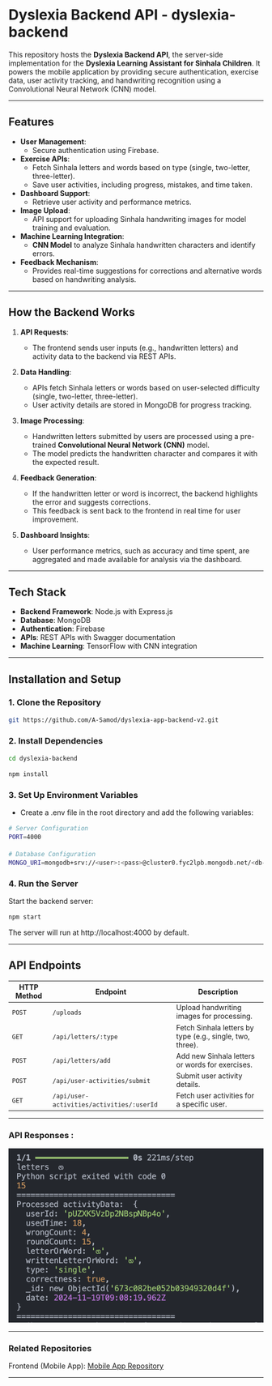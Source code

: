 # Dyslexia Backend API - dyslexia-backend

This repository hosts the **Dyslexia Backend API**, the server-side implementation for the **Dyslexia Learning Assistant for Sinhala Children**. It powers the mobile application by providing secure authentication, exercise data, user activity tracking, and handwriting recognition using a Convolutional Neural Network (CNN) model.

---

## Features

- **User Management**:
  - Secure authentication using Firebase.
- **Exercise APIs**:
  - Fetch Sinhala letters and words based on type (single, two-letter, three-letter).
  - Save user activities, including progress, mistakes, and time taken.
- **Dashboard Support**:
  - Retrieve user activity and performance metrics.
- **Image Upload**:
  - API support for uploading Sinhala handwriting images for model training and evaluation.
- **Machine Learning Integration**:
  - **CNN Model** to analyze Sinhala handwritten characters and identify errors.
- **Feedback Mechanism**:
  - Provides real-time suggestions for corrections and alternative words based on handwriting analysis.

---

## How the Backend Works

1. **API Requests**:
   - The frontend sends user inputs (e.g., handwritten letters) and activity data to the backend via REST APIs.

2. **Data Handling**:
   - APIs fetch Sinhala letters or words based on user-selected difficulty (single, two-letter, three-letter).
   - User activity details are stored in MongoDB for progress tracking.

3. **Image Processing**:
   - Handwritten letters submitted by users are processed using a pre-trained **Convolutional Neural Network (CNN)** model.
   - The model predicts the handwritten character and compares it with the expected result.

4. **Feedback Generation**:
   - If the handwritten letter or word is incorrect, the backend highlights the error and suggests corrections.
   - This feedback is sent back to the frontend in real time for user improvement.

5. **Dashboard Insights**:
   - User performance metrics, such as accuracy and time spent, are aggregated and made available for analysis via the dashboard.

---

## Tech Stack

- **Backend Framework**: Node.js with Express.js  
- **Database**: MongoDB  
- **Authentication**: Firebase  
- **APIs**: REST APIs with Swagger documentation  
- **Machine Learning**: TensorFlow with CNN integration  

---

## Installation and Setup

### 1. Clone the Repository

   ```bash
   git https://github.com/A-Samod/dyslexia-app-backend-v2.git
  ```

### 2. Install Dependencies
```bash
cd dyslexia-backend
```
```bash
npm install
```

### 3. Set Up Environment Variables
- Create a .env file in the root directory and add the following variables:
```bash
# Server Configuration
PORT=4000

# Database Configuration
MONGO_URI=mongodb+srv://<user>:<pass>@cluster0.fyc2lpb.mongodb.net/<db-name>?retryWrites=true&w=majority&appName=Cluster0
```

### 4. Run the Server
Start the backend server:
```bash
npm start
```
The server will run at http://localhost:4000 by default.

---

## API Endpoints

| HTTP Method | Endpoint                           | Description                                              |
|-------------|------------------------------------|----------------------------------------------------------|
| `POST`      | `/uploads`                        | Upload handwriting images for processing.                |
| `GET`       | `/api/letters/:type`              | Fetch Sinhala letters by type (e.g., single, two, three).|
| `POST`      | `/api/letters/add`                | Add new Sinhala letters or words for exercises.          |
| `POST`      | `/api/user-activities/submit`     | Submit user activity details.                            |
| `GET`       | `/api/user-activities/activities/:userId` | Fetch user activities for a specific user.           |

---
### API Responses :

![Submit Response](./docs/screenshots/response.png)

---
### Related Repositories
Frontend (Mobile App): [Mobile App Repository](https://github.com/A-Samod/dyslexia-app-v2)

---